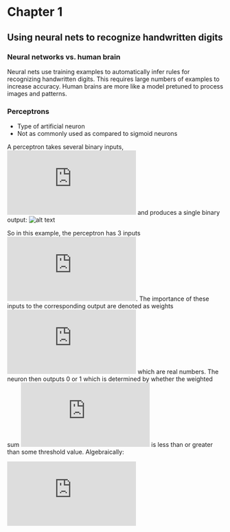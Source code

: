 # Chapter 1
## Using neural nets to recognize handwritten digits
### Neural networks vs. human brain
Neural nets use training examples to automatically infer rules for recognizing handwritten digits. This requires large numbers of examples to increase accuracy. Human brains are more like a model pretuned to process images and patterns.

### Perceptrons
- Type of artificial neuron
- Not as commonly used as compared to sigmoid neurons

A perceptron takes several binary inputs, ![img1](http://www.sciweavers.org/tex2img.php?eq=x_1%2C%20x_2%2C%20%5Cldots&bc=White&fc=Black&im=jpg&fs=12&ff=arev&edit=0) and produces a single binary output:
![alt text](http://neuralnetworksanddeeplearning.com/images/tikz0.png)

So in this example, the perceptron has 3 inputs ![img2](http://www.sciweavers.org/tex2img.php?eq=x_1%2C%20x_2%2C%20x_3&bc=White&fc=Black&im=jpg&fs=12&ff=arev&edit=0). The importance of these inputs to the corresponding output are denoted as weights ![img3](http://www.sciweavers.org/tex2img.php?eq=w_1%2Cw_2%2C%5Cldots&bc=White&fc=Black&im=jpg&fs=12&ff=arev&edit=0) which are real numbers. The neuron then outputs 0 or 1 which is determined by whether the weighted sum ![img4](http://www.sciweavers.org/tex2img.php?eq=%5Csum_j%20w_j%20x_j&bc=White&fc=Black&im=jpg&fs=12&ff=arev&edit=0) is less than or greater than some threshold value. Algebraically:

![equation](http://www.sciweavers.org/tex2img.php?eq=%5Cbegin%7Beqnarray%7D%0A%20%20%5Cmbox%7Boutput%7D%20%26%20%3D%20%26%20%5Cleft%5C%7B%20%5Cbegin%7Barray%7D%7Bll%7D%0A%20%20%20%20%20%200%20%26%20%5Cmbox%7Bif%20%7D%20%5Csum_j%20w_j%20x_j%20%5Cleq%20%5Cmbox%7B%20threshold%7D%20%5C%5C%0A%20%20%20%20%20%201%20%26%20%5Cmbox%7Bif%20%7D%20%5Csum_j%20w_j%20x_j%20%3E%20%5Cmbox%7B%20threshold%7D%0A%20%20%20%20%20%20%5Cend%7Barray%7D%20%5Cright.%0A%5Ctag%7B1%7D%5Cend%7Beqnarray%7D&bc=White&fc=Black&im=jpg&fs=12&ff=arev&edit=0)
